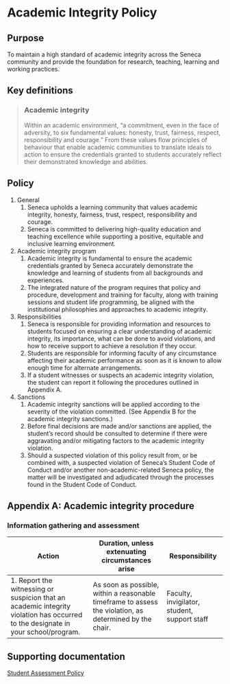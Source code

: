 # Academic Integrity Policy
## Purpose
To maintain a high standard of academic integrity across the Seneca community and provide the foundation for research, teaching, learning and working practices. 
## Key definitions
>### Academic integrity
>Within an academic environment, “a commitment, even in the face of adversity, to six fundamental values: honesty, trust, fairness, respect, responsibility and courage.” From these values flow principles of behaviour that enable academic communities to translate ideals to action to ensure the credentials granted to students accurately reflect their demonstrated knowledge and abilities.
## Policy
1. General
   1. Seneca upholds a learning community that values academic integrity, honesty, fairness, trust, respect, responsibility and courage.
   2. Seneca is committed to delivering high-quality education and teaching excellence while supporting a positive, equitable and inclusive learning environment.  
2. Academic integrity program
   1. Academic integrity is fundamental to ensure the academic credentials granted by Seneca accurately demonstrate the knowledge and learning of students from all backgrounds and experiences.
   2. The integrated nature of the program requires that policy and procedure, development and training for faculty, along with training sessions and student life programming, be aligned with the institutional philosophies and approaches to academic integrity.
3. Responsibilities
   1. Seneca is responsible for providing information and resources to students focused on ensuring a clear understanding of academic integrity, its importance, what can be done to avoid violations, and how to receive support to achieve a resolution if they occur.
   2. Students are responsible for informing faculty of any circumstance affecting their academic performance as soon as it is known to allow enough time for alternate arrangements.
   3. If a student witnesses or suspects an academic integrity violation, the student can report it following the procedures outlined in Appendix A.
4. Sanctions
   1. Academic integrity sanctions will be applied according to the severity of the violation committed. (See Appendix B for the academic integrity sanctions.)
   2. Before final decisions are made and/or sanctions are applied, the student’s record should be consulted to determine if there were aggravating and/or mitigating factors to the academic integrity violation.
   3. Should a suspected violation of this policy result from, or be combined with, a suspected violation of Seneca’s Student Code of Conduct and/or another non-academic-related Seneca policy, the matter will be investigated and adjudicated through the processes found in the Student Code of Conduct.
## Appendix A: Academic integrity procedure
### Information gathering and assessment
| Action | Duration, unless extenuating circumstances arise | Responsibility |
|--------|--------------------------------------------------|----------------|
| 1. Report the witnessing or suspicion that an academic integrity violation has occurred to the designate in your school/program. | As soon as possible, within a reasonable timeframe to assess the violation, as determined by the chair. | Faculty, invigilator, student, support staff |
## Supporting documentation
[Student Assessment Policy](https://www.senecapolytechnic.ca/about/policies/student-assessment-policy.html)
